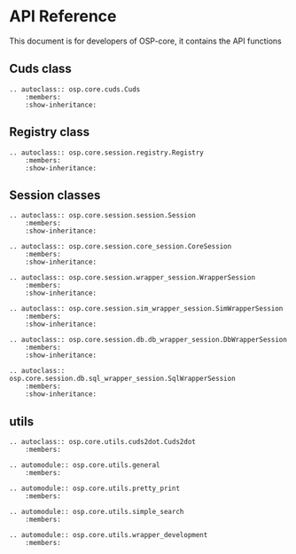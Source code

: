 # API Reference
This document is for developers of OSP-core, it contains the API functions

## Cuds class
```eval_rst
.. autoclass:: osp.core.cuds.Cuds
    :members:
    :show-inheritance:
```

## Registry class
```eval_rst
.. autoclass:: osp.core.session.registry.Registry
    :members:
    :show-inheritance:
```

## Session classes
```eval_rst
.. autoclass:: osp.core.session.session.Session
    :members:
    :show-inheritance:

.. autoclass:: osp.core.session.core_session.CoreSession
    :members:
    :show-inheritance:

.. autoclass:: osp.core.session.wrapper_session.WrapperSession
    :members:
    :show-inheritance:

.. autoclass:: osp.core.session.sim_wrapper_session.SimWrapperSession
    :members:
    :show-inheritance:

.. autoclass:: osp.core.session.db.db_wrapper_session.DbWrapperSession
    :members:
    :show-inheritance:

.. autoclass:: osp.core.session.db.sql_wrapper_session.SqlWrapperSession
    :members:
    :show-inheritance:
```

## utils
```eval_rst
.. autoclass:: osp.core.utils.cuds2dot.Cuds2dot
    :members:

.. automodule:: osp.core.utils.general
    :members:

.. automodule:: osp.core.utils.pretty_print
    :members:

.. automodule:: osp.core.utils.simple_search
    :members:

.. automodule:: osp.core.utils.wrapper_development
    :members:
```